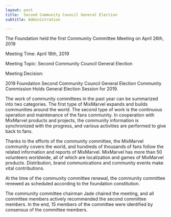 ```yaml
---
layout: post
title:  Second Community Council General Election
subtitle: Administration

---
```


The Foundation held the first Community Committee Meeting on April 26th, 2019

Meeting Time: April 16th, 2019 

Meeting Topic: Second Community Council General Election

Meeting Decision: 

2019 Foundation Second Community Council General Election Community Commission Holds General Election Session for 2019.

The work of community committees in the past year can be summarized into two categories. The first type of MixMarvel expands and builds communities around the world. The second type of work is the continuous operation and maintenance of the fans community. In cooperation with MixMarvel products and projects, the community information is synchronized with the progress, and various activities are performed to give back to fans.



 Thanks to the efforts of the community committee, the MixMarvel community covers the world, and hundreds of thousands of fans follow the related information and reports of MixMarvel. MixMarvel has more than 50 volunteers worldwide, all of which are localization and games of MixMarvel products. Distribution, brand communications and community events make vital contributions.



 At the time of the community committee renewal, the community committee renewed as scheduled according to the foundation constitution. 

The community committee chairman Jade chaired the meeting, and all committee members actively recommended the second committee members. In the end, 15 members of the committee were identified by consensus of the committee members.

